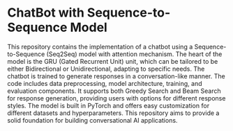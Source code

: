 # ChatBot with Sequence-to-Sequence Model

This repository contains the implementation of a chatbot using a Sequence-to-Sequence (Seq2Seq) model with attention mechanism. The heart of the model is the GRU (Gated Recurrent Unit) unit, which can be tailored to be either Bidirectional or Unidirectional, adapting to specific needs. The chatbot is trained to generate responses in a conversation-like manner. The code includes data preprocessing, model architecture, training, and evaluation components. It supports both Greedy Search and Beam Search for response generation, providing users with options for different response styles. The model is built in PyTorch and offers easy customization for different datasets and hyperparameters. This repository aims to provide a solid foundation for building conversational AI applications.
